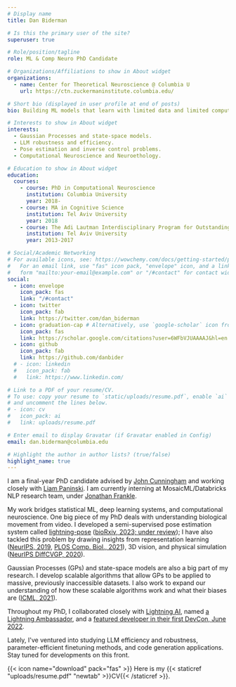 ```yaml
---
# Display name
title: Dan Biderman

# Is this the primary user of the site?
superuser: true

# Role/position/tagline
role: ML & Comp Neuro PhD Candidate

# Organizations/Affiliations to show in About widget
organizations:
  - name: Center for Theoretical Neuroscience @ Columbia U
    url: https://ctn.zuckermaninstitute.columbia.edu/

# Short bio (displayed in user profile at end of posts)
bio: Building ML models that learn with limited data and limited compute. Using them to understand brain and behavior.

# Interests to show in About widget
interests:
  - Gaussian Processes and state-space models.
  - LLM robustness and efficiency.
  - Pose estimation and inverse control problems.
  - Computational Neuroscience and Neuroethology.

# Education to show in About widget
education:
  courses:
    - course: PhD in Computational Neuroscience
      institution: Columbia University
      year: 2018-
    - course: MA in Cognitive Science
      institution: Tel Aviv University
      year: 2018
    - course: The Adi Lautman Interdisciplinary Program for Outstanding Students (Cog. Sci., Math, Neurobio.)
      institution: Tel Aviv University
      year: 2013-2017

# Social/Academic Networking
# For available icons, see: https://wowchemy.com/docs/getting-started/page-builder/#icons
#   For an email link, use "fas" icon pack, "envelope" icon, and a link in the
#   form "mailto:your-email@example.com" or "/#contact" for contact widget.
social:
  - icon: envelope
    icon_pack: fas
    link: "/#contact"
  - icon: twitter
    icon_pack: fab
    link: https://twitter.com/dan_biderman
  - icon: graduation-cap # Alternatively, use `google-scholar` icon from `ai` icon pack
    icon_pack: fas
    link: https://scholar.google.com/citations?user=6WFbVJUAAAAJ&hl=en
  - icon: github
    icon_pack: fab
    link: https://github.com/danbider
  # - icon: linkedin
  #   icon_pack: fab
  #   link: https://www.linkedin.com/

# Link to a PDF of your resume/CV.
# To use: copy your resume to `static/uploads/resume.pdf`, enable `ai` icons in `params.toml`,
# and uncomment the lines below.
# - icon: cv
#   icon_pack: ai
#   link: uploads/resume.pdf

# Enter email to display Gravatar (if Gravatar enabled in Config)
email: dan.biderman@columbia.edu

# Highlight the author in author lists? (true/false)
highlight_name: true
---
```


I am a final-year PhD candidate advised by [John Cunningham](https://stat.columbia.edu/~cunningham/) and working closely with [Liam Paninski](http://www.stat.columbia.edu/~liam/). I am currently interning at MosaicML/Databricks NLP research team, under [Jonathan Frankle](http://www.jfrankle.com/).

My work bridges statistical ML, deep learning systems, and computational neuroscience. One big piece of my PhD deals with understanding biological movement from video. I developed a semi-supervised pose estimation system called [lightning-pose](https://github.com/danbider/lightning-pose) ([bioRxiv, 2023; under review](https://www.biorxiv.org/content/10.1101/2023.04.28.538703v1)); I have also tackled this problem by drawing insights from representation learning ([NeurIPS, 2019](https://papers.nips.cc/paper/2019/hash/a10463df69e52e78372b724471434ec9-Abstract.html), [PLOS Comp. Biol., 2021](https://journals.plos.org/ploscompbiol/article?id=10.1371/journal.pcbi.1009439)), 3D vision, and physical simulation ([NeurIPS DiffCVGP, 2020](https://montrealrobotics.ca/diffcvgp/assets/papers/2.pdf)).

Gaussian Processes (GPs) and state-space models are also a big part of my research. I develop scalable algorithms that allow GPs to be applied to massive, previously inaccessible datasets. I also work to expand our understanding of how these scalable algorithms work and what their biases are ([ICML, 2021](https://arxiv.org/pdf/2102.06695.pdf)).

Throughout my PhD, I collaborated closely with [Lightning AI](https://lightning.ai/), named [a Lightning Ambassador](https://lightning.ai/ambassador-program/), and a [featured developer in their first DevCon, June 2022](https://www.youtube.com/watch?v=W-TyfNUABhw).

Lately, I've ventured into studying LLM efficiency and robustness, parameter-efficient finetuning methods, and code generation applications. Stay tuned for developments on this front.

{{< icon name="download" pack="fas" >}} Here is my {{< staticref "uploads/resume.pdf" "newtab" >}}CV{{< /staticref >}}.
